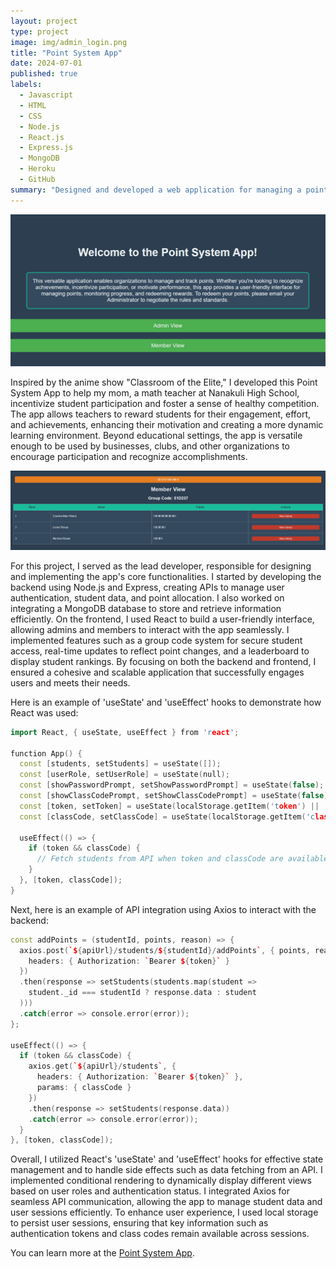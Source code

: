 ```yaml
---
layout: project
type: project
image: img/admin_login.png
title: "Point System App"
date: 2024-07-01
published: true
labels:
  - Javascript
  - HTML
  - CSS
  - Node.js
  - React.js
  - Express.js
  - MongoDB
  - Heroku
  - GitHub
summary: "Designed and developed a web application for managing a point-based reward system for admins and members."
---
```


<div class="text-center p-4">
  <a href="https://lionelroxas.github.io/point-system-app-frontend">
    <img src="../img/homepage.png" class="img-thumbnail" >
  </a>
</div>

Inspired by the anime show "Classroom of the Elite," I developed this Point System App to help my mom, a math teacher at Nanakuli High School, incentivize student participation and foster a sense of healthy competition. The app allows teachers to reward students for their engagement, effort, and achievements, enhancing their motivation and creating a more dynamic learning environment. Beyond educational settings, the app is versatile enough to be used by businesses, clubs, and other organizations to encourage participation and recognize accomplishments.

<div class="text-center p-4">
  <a href="https://lionelroxas.github.io/point-system-app-frontend">
    <img src="../img/member_view.png" class="img-thumbnail" >
  </a>
</div>

For this project, I served as the lead developer, responsible for designing and implementing the app's core functionalities. I started by developing the backend using Node.js and Express, creating APIs to manage user authentication, student data, and point allocation. I also worked on integrating a MongoDB database to store and retrieve information efficiently. On the frontend, I used React to build a user-friendly interface, allowing admins and members to interact with the app seamlessly. I implemented features such as a group code system for secure student access, real-time updates to reflect point changes, and a leaderboard to display student rankings. By focusing on both the backend and frontend, I ensured a cohesive and scalable application that successfully engages users and meets their needs.

Here is an example of 'useState' and 'useEffect' hooks to demonstrate how React was used:

```cpp
import React, { useState, useEffect } from 'react';

function App() {
  const [students, setStudents] = useState([]);
  const [userRole, setUserRole] = useState(null);
  const [showPasswordPrompt, setShowPasswordPrompt] = useState(false);
  const [showClassCodePrompt, setShowClassCodePrompt] = useState(false);
  const [token, setToken] = useState(localStorage.getItem('token') || '');
  const [classCode, setClassCode] = useState(localStorage.getItem('classCode') || '');

  useEffect(() => {
    if (token && classCode) {
      // Fetch students from API when token and classCode are available
    }
  }, [token, classCode]);
}
```
Next, here is an example of API integration using Axios to interact with the backend:

```cpp
const addPoints = (studentId, points, reason) => {
  axios.post(`${apiUrl}/students/${studentId}/addPoints`, { points, reason, classCode }, {
    headers: { Authorization: `Bearer ${token}` }
  })
  .then(response => setStudents(students.map(student =>
    student._id === studentId ? response.data : student
  )))
  .catch(error => console.error(error));
};

useEffect(() => {
  if (token && classCode) {
    axios.get(`${apiUrl}/students`, {
      headers: { Authorization: `Bearer ${token}` },
      params: { classCode }
    })
    .then(response => setStudents(response.data))
    .catch(error => console.error(error));
  }
}, [token, classCode]);
```
Overall, I utilized React's 'useState' and 'useEffect' hooks for effective state management and to handle side effects such as data fetching from an API. I implemented conditional rendering to dynamically display different views based on user roles and authentication status. I integrated Axios for seamless API communication, allowing the app to manage student data and user sessions efficiently. To enhance user experience, I used local storage to persist user sessions, ensuring that key information such as authentication tokens and class codes remain available across sessions.

You can learn more at the [Point System App](https://lionelroxas.github.io/point-system-app-frontend).
